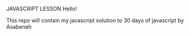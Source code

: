 JAVASCRIPT LESSON
Hello!

This repo will contain my javascript solution to 30 days of javascript by Asabeneh

